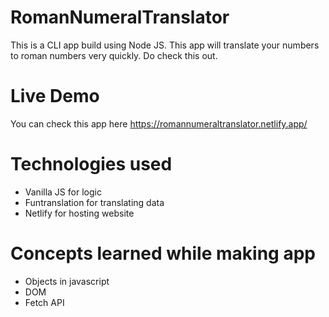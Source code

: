 # RomanNumeralTranslator
This is a CLI app build using Node JS. This app will translate your numbers to roman numbers very quickly. Do check this out.

# Live Demo
You can check this app here https://romannumeraltranslator.netlify.app/

# Technologies used
<ul>
  <li>Vanilla JS for logic </li>
  <li>Funtranslation for translating data </li>
  <li>Netlify for hosting website </li>
</ul>

# Concepts learned while making app
<ul>
  <li>Objects in javascript </li>
  <li>DOM </li>
  <li>Fetch API </li>
</ul>
